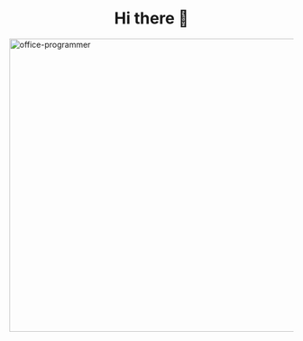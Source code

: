 <h1 align="center">Hi there 👋</h1>
<img align="left" width="520px" src="https://media.tenor.com/h-EStaz3aLEAAAAC/money-computer.gif" alt="office-programmer">

<!--
**ScriptMonrad/ScriptMonrad** is a ✨ _special_ ✨ repository because its `README.md` (this file) appears on your GitHub profile.

Here are some ideas to get you started:

- 🔭 I’m currently working on ...
- 🌱 I’m currently learning ...
- 👯 I’m looking to collaborate on ...
- 🤔 I’m looking for help with ...
- 💬 Ask me about ...
- 📫 How to reach me: ...
- 😄 Pronouns: ...
- ⚡ Fun fact: ...
-->
